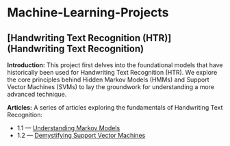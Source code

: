 # Machine-Learning-Projects

## [Handwriting Text Recognition (HTR)](Handwriting Text Recognition)

**Introduction:** This project first delves into the foundational models that have historically been used for Handwriting Text Recognition (HTR). We explore the core principles behind Hidden Markov Models (HMMs) and Support Vector Machines (SVMs) to lay the groundwork for understanding a more advanced technique.

**Articles:** A series of articles exploring the fundamentals of Handwriting Text Recognition:
- 1.1 — [Understanding Markov Models](https://medium.com/@harshal210703/exploring-fundamentals-in-handwriting-text-recognition-10d80ead738f)
- 1.2 — [Demystifying Support Vector Machines](https://medium.com/@harshal210703/exploring-fundamentals-in-handwriting-text-recognition-2-a8de22123389)
